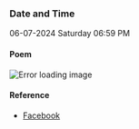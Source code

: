 ### Date and Time

06-07-2024 Saturday 06:59 PM

#### Poem

![Error loading image](https://scontent.famd1-3.fna.fbcdn.net/v/t39.30808-6/450175931_7801592456544645_344995889183740518_n.jpg?stp=cp6_dst-jpg_p180x540&_nc_cat=111&ccb=1-7&_nc_sid=127cfc&_nc_ohc=LnBrDIxCHasQ7kNvgFz1NdE&_nc_ht=scontent.famd1-3.fna&oh=00_AYCWHNgHZkDeTa-huf4i2N-j8BBlV0Tqpc6zxAyaBK4FqQ&oe=6691527C)

#### Reference

* [Facebook](https://www.facebook.com/share/p/cKtggU4k5G494dko/?mibextid=xfxF2i)
